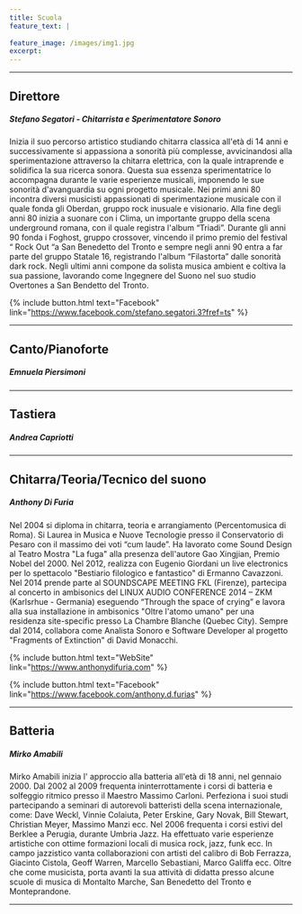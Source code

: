 ```yaml
---
title: Scuola
feature_text: |
 
feature_image: /images/img1.jpg
excerpt: 
---
```


---

## Direttore

##### Stefano Segatori - Chitarrista e Sperimentatore Sonoro

Inizia il suo percorso artistico studiando chitarra classica all'età di 14 anni e successivamente si appassiona a sonorità più complesse, avvicinandosi alla sperimentazione attraverso la chitarra elettrica, con la quale intraprende e solidifica la sua ricerca sonora.
Questa sua essenza sperimentatrice lo accompagna durante le varie esperienze musicali, imponendo le sue sonorità d'avanguardia su ogni progetto musicale. Nei primi anni 80 incontra diversi musicisti appassionati di sperimentazione musicale con il quale fonda gli Oberdan, gruppo rock inusuale e visionario. Alla fine degli anni 80 inizia a suonare con i Clima, un importante gruppo della scena underground romana, con il quale registra l'album “Triadi”. Durante gli anni 90 fonda i Foghost, gruppo crossover, vincendo il primo premio del festival “ Rock Out “a San Benedetto del Tronto e sempre negli anni 90 entra a far parte del gruppo Statale 16, registrando l'album “Filastorta” dalle sonorità dark rock.
Negli ultimi anni compone da solista musica ambient e coltiva la sua passione, lavorando come Ingegnere del Suono nel suo studio Overtones a San Bendetto del Tronto.

{% include button.html text="Facebook" link="https://www.facebook.com/stefano.segatori.3?fref=ts" %}

---

## Canto/Pianoforte

##### Emnuela Piersimoni

---

## Tastiera

##### Andrea Capriotti

---

## Chitarra/Teoria/Tecnico del suono

##### Anthony Di Furia

Nel 2004 si diploma in chitarra, teoria e arrangiamento (Percentomusica di Roma). Si Laurea in Musica e Nuove Tecnologie presso il Conservatorio di Pesaro con il massimo dei voti “cum laude”. Ha lavorato come Sound Design al Teatro Mostra "La fuga" alla presenza dell'autore Gao Xingjian, Premio Nobel del 2000. Nel 2012, realizza con Eugenio Giordani un live electronics per lo spettacolo "Bestiario filologico e fantastico" di Ermanno Cavazzoni. Nel 2014 prende parte al SOUNDSCAPE MEETING FKL (Firenze), partecipa al concerto in ambisonics del LINUX AUDIO CONFERENCE 2014 – ZKM  (Karlsrhue - Germania) eseguendo “Through the space of crying” e lavora alla sua installazione in ambisonics "Oltre l'atomo umano" per una residenza site-specific presso La Chambre Blanche (Quebec City). Sempre dal 2014, collabora come Analista Sonoro e Software Developer al progetto "Fragments of Extinction" di David Monacchi. 

{% include button.html text="WebSite" link="https://www.anthonydifuria.com" %}

{% include button.html text="Facebook" link="https://www.facebook.com/anthony.d.furias" %}

---

## Batteria

##### Mirko Amabili

Mirko Amabili inizia l' approccio alla batteria all'età di 18 anni, nel gennaio 2000. Dal 2002 al 2009 frequenta ininterrottamente i corsi di batteria e solfeggio ritmico presso il Maestro Massimo Carloni. Perfeziona i suoi studi partecipando a seminari di autorevoli batteristi della scena internazionale, come: Dave Weckl, Vinnie Colaiuta, Peter Erskine, Gary Novak, Bill Stewart, Christian Meyer, Massimo Manzi ecc.
Nel 2006 frequenta i corsi estivi del Berklee a Perugia, durante Umbria Jazz.
Ha effettuato varie esperienze artistiche con ottime formazioni locali di musica rock, jazz, funk ecc.
In campo jazzistico vanta collaborazioni con artisti del calibro di Bob Ferrazza, Giacinto Cistola, Geoff Warren, Marcello Sebastiani, Marco Galiffa ecc. 
Oltre che come musicista, porta avanti la sua attività di didatta presso alcune scuole di musica di Montalto Marche, San Benedetto del Tronto e Monteprandone.

---

